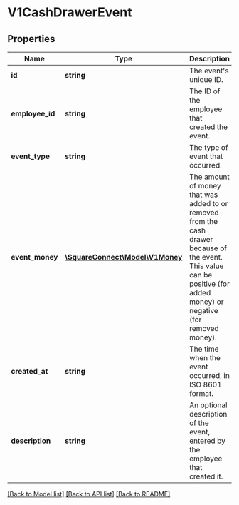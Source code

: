 # V1CashDrawerEvent

## Properties
Name | Type | Description | Notes
------------ | ------------- | ------------- | -------------
**id** | **string** | The event&#39;s unique ID. | [optional] 
**employee_id** | **string** | The ID of the employee that created the event. | [optional] 
**event_type** | **string** | The type of event that occurred. | [optional] 
**event_money** | [**\SquareConnect\Model\V1Money**](V1Money.md) | The amount of money that was added to or removed from the cash drawer because of the event. This value can be positive (for added money) or negative (for removed money). | [optional] 
**created_at** | **string** | The time when the event occurred, in ISO 8601 format. | [optional] 
**description** | **string** | An optional description of the event, entered by the employee that created it. | [optional] 

[[Back to Model list]](../README.md#documentation-for-models) [[Back to API list]](../README.md#documentation-for-api-endpoints) [[Back to README]](../README.md)


